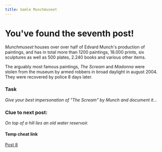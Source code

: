 ```yaml
---
title: Gamle Munchmuseet
---
```


#  You've found the seventh post!

_Munchmuseet_ houses over over half of Edvard Munch's production of paintings, and has in total more than 1200 paintings, 18.000 prints, six sculptures as well as 500 plates, 2.240 books and various other items.

The arguably most famous paintings, _The Scream_ and _Madonna_ were stolen from the museum by armed robbers in broad daylight in august 2004. They were recovered by police 8 days later.

### Task

_Give your best impersonation of "The Scream" by Munch and document it..._

### Clue to next post:

_On top of a hill lies an old water reservoir._ 

#### Temp cheat link
[Post 8](https://martiaos.github.io/4b616d70656e7061726b/)
